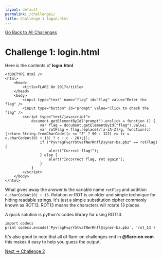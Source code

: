 ```yaml
---
layout: default
permalink: /challenge1/
title: Challenge 1 login.html
---
```


[Go Back to All Challenges](https://securedorg.github.io/flareon4)

# Challenge 1: login.html #


Here is the contents of **login.html**

```
<!DOCTYPE Html />
<html>
    <head>
        <title>FLARE On 2017</title>
    </head>
    <body>
        <input type="text" name="flag" id="flag" value="Enter the flag" />
        <input type="button" id="prompt" value="Click to check the flag" />
        <script type="text/javascript">
            document.getElementById("prompt").onclick = function () {
                var flag = document.getElementById("flag").value;
                var rotFlag = flag.replace(/[a-zA-Z]/g, function(c){return String.fromCharCode((c <= "Z" ? 90 : 122) >= (c = c.charCodeAt(0) + 13) ? c : c - 26);});
                if ("PyvragFvqrYbtvafNerRnfl@syner-ba.pbz" == rotFlag) {
                    alert("Correct flag!");
                } else {
                    alert("Incorrect flag, rot again");
                }
            }
        </script>
    </body>
</html>
```

What gives away the answer is the variable name `rotFlag` and addition `c.charCodeAt(0) + 13`. Rotation or ROT is an older and simple technique for hiding readable strings. It's just a simple substitution cipher commonly known as ROT13. ROT13 means the characters will rotate 13 places.

A quick solution is python's codec library for using ROT13.

```
import codecs
print codecs.encode('PyvragFvqrYbtvafNerRnfl@syner-ba.pbz', 'rot_13')
```

It's also good to note that all of flare-on challenges end in **@flare-on.com** this makes it easy to help you guess the output.


[Next -> Challenge 2](https://securedorg.github.io/flareon4/challenge2)
